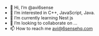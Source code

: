- 👋 Hi, I’m @avi6sense
- 👀 I’m interested in C++, JavaScript, Java.
- 🌱 I’m currently learning Nest js
- 💞️ I’m looking to collaborate on ...
- 📫 How to reach me avi@6sensehq.com

